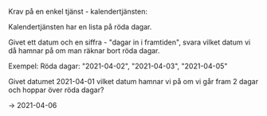 Krav på en enkel tjänst - kalendertjänsten:

Kalendertjänsten har en lista på röda dagar.

Givet ett datum och en siffra - "dagar in i framtiden", svara vilket datum vi då hamnar på om man räknar bort röda dagar.

Exempel:
Röda dagar: "2021-04-02", "2021-04-03", "2021-04-05"

Givet datumet 2021-04-01 vilket datum hamnar vi på om vi går fram 2 dagar och hoppar över röda dagar?

-> 2021-04-06
